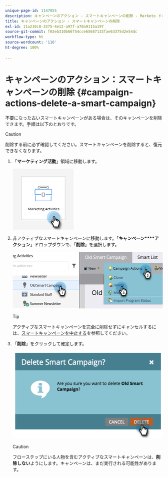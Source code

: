 ```yaml
---
unique-page-id: 1147055
description: キャンペーンのアクション - スマートキャンペーンの削除 - Marketo ドキュメント - 製品ドキュメント
title: キャンペーンのアクション - スマートキャンペーンの削除
exl-id: 11a210c8-3375-4e12-a97f-a70a9115a197
source-git-commit: f03eb310b66754cce65687133fae63375d2e54dc
workflow-type: ht
source-wordcount: '116'
ht-degree: 100%

---
```


# キャンペーンのアクション：スマートキャンペーンの削除 {#campaign-actions-delete-a-smart-campaign}

不要になった古いスマートキャンペーンがある場合は、そのキャンペーンを削除できます。手順は以下のとおりです。

>[!CAUTION]
>
>削除する前に必ず確認してください。スマートキャンペーンを削除すると、復元できなくなります。

1. 「**マーケティング活動**」領域に移動します。

   ![](assets/campaign-actions-delete-a-smart-campaign-1.png)

1. 非アクティブなスマートキャンペーンに移動します。「**キャンペーン****アクション**」ドロップダウンで、「**削除**」を選択します。

   ![](assets/campaign-actions-delete-a-smart-campaign-2.png)

   >[!TIP]
   >
   >アクティブなスマートキャンペーンを完全に削除せずにキャンセルするには、[スマートキャンペーンを中止する](/help/marketo/product-docs/core-marketo-concepts/smart-campaigns/using-smart-campaigns/abort-a-smart-campaign.md)を参照してください。

1. 「**削除**」をクリックして確定します。

   ![](assets/campaign-actions-delete-a-smart-campaign-3.png)

   >[!CAUTION]
   >
   >フローステップにいる人物を含むアクティブなスマートキャンペーンは、**削除しない**&#x200B;ようにします。キャンペーンは、まだ実行される可能性があります。
